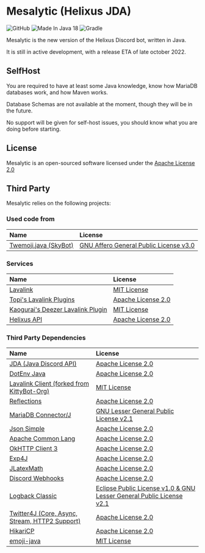 # Mesalytic (Helixus JDA)

![GitHub](https://img.shields.io/github/license/chocololat/Mesalytic)
![Made In Java 18](https://img.shields.io/badge/Made%20in-Java%2018-brightgreen)
![Gradle](https://img.shields.io/badge/Build%20With-Maven-blue)

Mesalytic is the new version of the Helixus Discord bot, written in Java.

It is still in active development, with a release ETA of late october 2022.

## SelfHost
You are required to have at least some Java knowledge, know how MariaDB databases work, and how Maven works.

Database Schemas are not available at the moment, though they will be in the future.

No support will be given for self-host issues, you should know what you are doing before starting.

## License
Mesalytic is an open-sourced software licensed under the [Apache License 2.0](https://apache.org/licenses/LICENSE-2.0.txt)

## Third Party
Mesalytic relies on the following projects:

### Used code from
| Name                                                                                                                              | License                                                                                         |
|:----------------------------------------------------------------------------------------------------------------------------------|:------------------------------------------------------------------------------------------------|
| [Twemoji.java (SkyBot)](https://github.com/DuncteBot/SkyBot/blob/main/src/main/java/ml/duncte123/skybot/utils/TwemojiParser.java) | [GNU Affero General Public License v3.0](https://github.com/DuncteBot/SkyBot/blob/main/LICENSE) |                                                                     | [Apache License 2.0](https://github.com/chocololat/mesalytic-api/blob/main/LICENSE)                              |

### Services
| Name                                                                                              | License                                                                                                          |
|:--------------------------------------------------------------------------------------------------|:-----------------------------------------------------------------------------------------------------------------|
| [Lavalink](https://github.com/freyacodes/Lavalink)                                                | [MIT License](https://github.com/freyacodes/Lavalink/blob/master/LICENSE)                                        |
| [Topi's Lavalink Plugins](https://github.com/Topis-Lavalink-Plugins/Topis-Source-Managers-Plugin) | [Apache License 2.0](https://github.com/Topis-Lavalink-Plugins/Topis-Source-Managers-Plugin/blob/master/LICENSE) |
| [Kaogurai's Deezer Lavalink Plugin](https://github.com/kaogurai/lavalink-plugin)                  | [MIT License](https://github.com/kaogurai/lavalink-plugin/blob/master/LICENSE)                                   |
| [Helixus API](https://github.com/chocololat/mesalytic-api)                                        | [Apache License 2.0](https://github.com/chocololat/mesalytic-api/blob/main/LICENSE)                              |

### Third Party Dependencies
| Name                                                                                        | License                                                                                                                           |
|:--------------------------------------------------------------------------------------------|:----------------------------------------------------------------------------------------------------------------------------------|
| [JDA (Java Discord API)](https://github.com/DV8FromTheWorld/JDA)                            | [Apache License 2.0](https://github.com/DV8FromTheWorld/JDA/blob/master/LICENSE)                                                  |
| [DotEnv Java](https://github.com/cdimascio/dotenv-java)                                     | [Apache License 2.0](https://github.com/cdimascio/dotenv-java/blob/master/LICENSE)                                                |
| [Lavalink Client (forked from KittyBot-Org)](https://github.com/chocololat/Lavalink-Client) | [MIT License](https://github.com/chocololat/Lavalink-Client/blob/master/LICENSE)                                                  |
| [Reflections](https://github.com/ronmamo/reflections)                                       | [Apache License 2.0](https://github.com/ronmamo/reflections/blob/master/LICENSE-2.0.txt)                                          |
| [MariaDB Connector/J](https://github.com/mariadb-corporation/mariadb-connector-j)           | [GNU Lesser General Public License v2.1](https://github.com/mariadb-corporation/mariadb-connector-j/blob/master/LICENSE)          |
| [Json Simple](https://github.com/fangyidong/json-simple)                                    | [Apache License 2.0](https://github.com/fangyidong/json-simple/blob/master/LICENSE.txt)                                           |
| [Apache Common Lang](https://github.com/apache/commons-lang)                                | [Apache License 2.0](https://github.com/apache/commons-lang/blob/master/LICENSE.txt)                                              |
| [OkHTTP Client 3](https://github.com/square/okhttp)                                         | [Apache License 2.0](https://github.com/square/okhttp/blob/master/LICENSE.txt)                                                    |
| [Exp4J](https://github.com/opencollab/jlatexmath)                                           | [Apache License 2.0](https://github.com/fasseg/exp4j/blob/master/LICENSE)                                                         |
| [JLatexMath](https://github.com/fasseg/exp4j)                                               | [Apache License 2.0](https://github.com/opencollab/jlatexmath/blob/master/LICENSE)                                                |
| [Discord Webhooks](https://github.com/MinnDevelopment/discord-webhooks)                     | [Apache License 2.0](https://github.com/MinnDevelopment/discord-webhooks/blob/master/LICENSE)                                     |
| [Logback Classic](https://github.com/qos-ch/logback)                                        | [Eclipse Public License v1.0 & GNU Lesser General Public License v2.1](https://github.com/qos-ch/logback/blob/master/LICENSE.txt) |
| [Twitter4J (Core, Async, Stream, HTTP2 Support)](https://github.com/Twitter4J/Twitter4J)    | [Apache License 2.0](https://github.com/Twitter4J/Twitter4J/blob/main/LICENSE.txt)                                                |
| [HikariCP](https://github.com/brettwooldridge/HikariCP)                                     | [Apache License 2.0](https://github.com/brettwooldridge/HikariCP/blob/dev/LICENSE)                                                |
| [emoji-java](https://github.com/MinnDevelopment/emoji-java)                                 | [MIT License](https://github.com/MinnDevelopment/emoji-java/blob/master/LICENSE.md)                                               |
